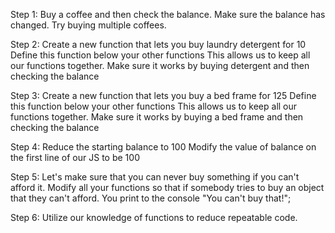 Step 1: Buy a coffee and then check the balance.
Make sure the balance has changed. Try buying multiple coffees.

Step 2: Create a new function that lets you buy laundry detergent for 10
Define this function below your other functions
This allows us to keep all our functions together.
Make sure it works by buying detergent and then checking the balance

Step 3: Create a new function that lets you buy a bed frame for 125
Define this function below your other functions
This allows us to keep all our functions together.
Make sure it works by buying a bed frame and then checking the balance

Step 4: Reduce the starting balance to 100
Modify the value of balance on the first line of our JS to be 100

Step 5: Let's make sure that you can never buy something if you can't afford it.
Modify all your functions so that if somebody tries to buy an
object that they can't afford. You print to the console "You can't buy that!";

Step 6: Utilize our knowledge of functions to reduce repeatable code.